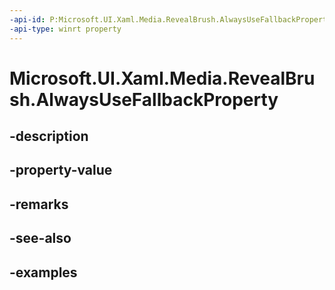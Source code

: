 ```yaml
---
-api-id: P:Microsoft.UI.Xaml.Media.RevealBrush.AlwaysUseFallbackProperty
-api-type: winrt property
---
```


<!-- Property syntax.
public DependencyProperty AlwaysUseFallbackProperty { get; }
-->

# Microsoft.UI.Xaml.Media.RevealBrush.AlwaysUseFallbackProperty

## -description

## -property-value

## -remarks

## -see-also

## -examples


